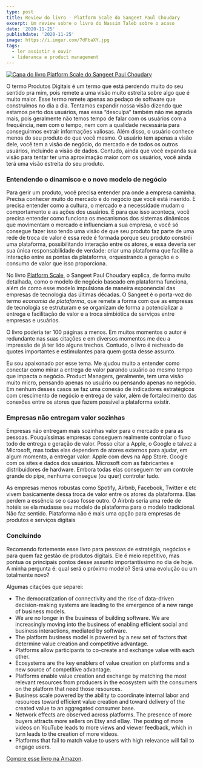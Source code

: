```yaml
---
type: post
title: Review do livro - Platform Scale do Sangeet Paul Choudary
excerpt: Um review sobre o livro do Nassim Taleb sobre o acaso
date: '2020-11-25'
publishdate: '2020-11-25'
image: https://i.imgur.com/7dFbaXY.jpg
tags:
  - ler assistir e ouvir
  - lideranca e product management
---
```



[![Capa do livro Platform Scale do Sangeet Paul Choudary](https://d188rgcu4zozwl.cloudfront.net/content/B015FAOKJ6/images/cover.jpg)](https://amzn.to/39fMHXn)



O termo Produtos Digitais é um termo que está perdendo muito do seu sentido pra mim, pois remete a uma visão muito estreita sobre algo que é muito maior. Esse termo remete apenas ao pedaço de software que construímos no dia a dia. Tentamos expandir nossa visão dizendo que estamos perto dos usuários, mas essa “desculpa” também não me agrada mais, pois geralmente não temos tempo de falar com os usuários com a frequência, nem com o tempo, nem com a qualidade necessária para conseguirmos extrair informações valiosas. Além disso, o usuário conhece menos do seu produto do que você mesmo. O usuário tem apenas a visão dele, você tem a visão de negócio, do mercado e de todos os outros usuários, incluindo a visão de dados. Contudo, ainda que você expanda sua visão para tentar ter uma aproximação maior com os usuários, você ainda terá uma visão estreita do seu produto.

### Entendendo o dinamisco e o novo modelo de negócio

Para gerir um produto, você precisa entender pra onde a empresa caminha. Precisa conhecer muito do mercado e do negócio que você está inserido. E precisa entender como a cultura, o mercado e a necessidade mudam o comportamento e as ações dos usuários. E para que isso aconteça, você precisa entender como funciona os mecanismos dos sistemas dinâmicos que movimentam o mercado e influenciam a sua empresa, e você só consegue fazer isso tendo uma visão de que seu produto faz parte de uma rede de troca de valor é essa rede é formada porque seu produto constrói uma plataforma, possibilitando interação entre os atores, e essa deveria ser sua única responsabilidade de verdade: criar uma plataforma que facilite a interação entre as pontas da plataforma, orquestrando a geração e o consumo de valor que isso proporciona.

No livro [Platform Scale](https://amzn.to/375EZN8), o Sangeet Paul Choudary explica, de forma muito detalhada, como o modelo de negócio baseado em plataforma funciona, além de como esse modelo impulsiona de maneira exponencial das empresas de tecnologia das últimas décadas. O Sangeet é o porta-voz do termo _economia de plataforma_, que remete a forma com que as empresas de tecnologia se estruturam e se organizam de forma a potencializar a entrega e facilitação de valor e a troca simbiótica de serviços entre empresas e usuários. 

O livro poderia ter 100 páginas a menos. Em muitos momentos o autor é redundante nas suas citações e em diversos momentos me deu a impressão de já ter lido alguns trechos. Contudo, o livro é recheado de quotes importantes e estimulantes para quem gosta desse assunto.

Eu sou apaixonado por esse tema. Me ajudou muito a entender como conectar como mirar a entrega de valor parando usuário ao mesmo tempo que impacta o negócio. Product Managers, geralmente, tem uma visão muito micro, pensando apenas no usuário ou pensando apenas no negócio. Em nenhum desses casos se faz uma conexão de indicadores estratégicos com crescimento de negócio e entrega de valor, além de fortalecimento das conexões entre os atores que fazem possível a plataforma existir.

### Empresas não entregam valor sozinhas

Empresas não entregam mais sozinhas valor para o mercado e para as pessoas. Pouquíssimas empresas conseguem realmente controlar o fluxo todo de entrega e geração de valor. Posso citar a Apple, o Google e talvez a Microsoft, mas todas elas dependem de atores externos para ajudar, em algum momento, a entregar valor: Apple com devs na App Store. Google com os sites e dados dos usuários. Microsoft com as fabricantes e distribuidores de hardware. Embora todas elas conseguem ter um controle grande do pipe, nenhuma consegue (ou quer) controlar tudo.

As empresas menos robustas como Spotify, Airbnb, Facebook, Twitter e etc vivem basicamente dessa troca de valor entre os atores da plataforma. Elas perdem a essência se o caso fosse outro. O Airbnb seria uma rede de hotéis se ela mudasse seu modelo de plataforma para o modelo tradicional.  Não faz sentido. Plataforma não é mais uma opção para empresas de produtos e serviços digitais

### Concluindo

Recomendo fortemente esse livro para pessoas de estratégia, negócios e para quem faz gestão de produtos digitais. Ele é meio repetitivo, mas pontua os principais pontos desse assunto importantíssimo no dia de hoje. A minha pergunta é: qual será o próximo modelo? Será uma evolução ou um totalmente novo?

Algumas citações que separei:

- The democratization of connectivity and the rise of data-driven decision-making systems are leading to the emergence of a new range of business models.
- We are no longer in the business of building software. We are increasingly moving into the business of enabling efficient social and business interactions, mediated by software.
- The platform business model is powered by a new set of factors that determine value creation and competitive advantage.
- Platforms allow participants to co-create and exchange value with each other.
- Ecosystems are the key enablers of value creation on platforms and a new source of competitive advantage.
- Platforms enable value creation and exchange by matching the most relevant resources from producers in the ecosystem with the consumers on the platform that need those resources.
- Business scale powered by the ability to coordinate internal labor and resources toward efficient value creation and toward delivery of the created value to an aggregated consumer base.
- Network effects are observed across platforms. The presence of more buyers attracts more sellers on Etsy and eBay. The posting of more videos on YouTube leads to more views and viewer feedback, which in turn leads to the creation of more videos.
- Platforms that fail to match value to users with high relevance will fail to engage users.

[Compre esse livro na Amazon](https://amzn.to/39fMHXn).